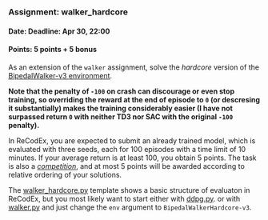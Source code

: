 ### Assignment: walker_hardcore
#### Date: Deadline: Apr 30, 22:00
#### Points: 5 points + 5 bonus

As an extension of the `walker` assignment, solve the
_hardcore_ version of the [BipedalWalker-v3 environment](https://gymnasium.farama.org/environments/box2d/bipedal_walker/).

**Note that the penalty of `-100` on crash can discourage or even stop training,
so overriding the reward at the end of episode to `0` (or descresing it
substantially) makes the training considerably easier (I have not surpassed
return `0` with neither TD3 nor SAC with the original `-100` penalty).**

In ReCodEx, you are expected to submit an already trained model,
which is evaluated with three seeds, each for 100 episodes with a time
limit of 10 minutes. If your average return is at least 100, you obtain
5 points. The task is also a [_competition_](https://ufal.mff.cuni.cz/courses/npfl139/2324-summer#competitions),
and at most 5 points will be awarded according to relative ordering of your
solutions.

The [walker_hardcore.py](https://github.com/ufal/npfl139/tree/master/labs/09/walker_hardcore.py)
template shows a basic structure of evaluaton in ReCodEx, but
you most likely want to start either with [ddpg.py](https://github.com/ufal/npfl139/tree/master/labs/08/ddpg.py).
or with [walker.py](https://github.com/ufal/npfl139/tree/master/labs/09/walker.py)
and just change the `env` argument to `BipedalWalkerHardcore-v3`.
